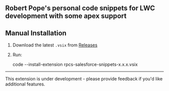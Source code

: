 ## Robert Pope's personal code snippets for LWC development with some apex support

## Manual Installation

1. Download the latest `.vsix` from [Releases](https://github.com/RobertPope/salesforce-snippets/releases)
2. Run:

   code --install-extension rpcs-salesforce-snippets-x.x.x.vsix

--------
This extension is under development - please provide feedback if you'd like additional features.